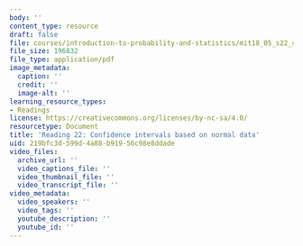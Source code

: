 ```yaml
---
body: ''
content_type: resource
draft: false
file: courses/introduction-to-probability-and-statistics/mit18_05_s22_class22-prep.pdf
file_size: 196832
file_type: application/pdf
image_metadata:
  caption: ''
  credit: ''
  image-alt: ''
learning_resource_types:
- Readings
license: https://creativecommons.org/licenses/by-nc-sa/4.0/
resourcetype: Document
title: 'Reading 22: Confidence intervals based on normal data'
uid: 219bfc3d-599d-4a88-b919-56c98e8ddade
video_files:
  archive_url: ''
  video_captions_file: ''
  video_thumbnail_file: ''
  video_transcript_file: ''
video_metadata:
  video_speakers: ''
  video_tags: ''
  youtube_description: ''
  youtube_id: ''
---
```

